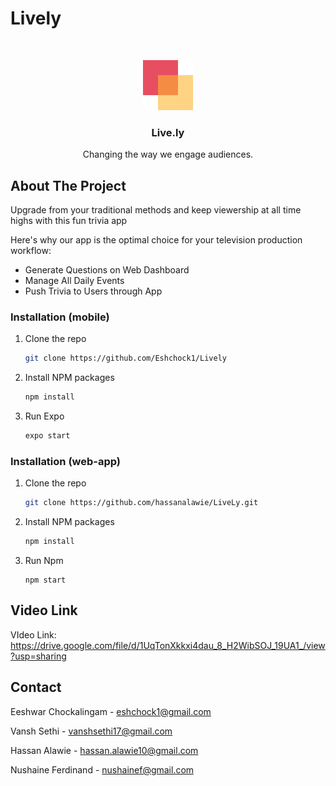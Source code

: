 # Lively

<br />
<p align="center">
  <a href="https://github.com/othneildrew/Best-README-Template">
    <img src="assets/logo.png" alt="Logo" width="80" height="80">
  </a>

  <h3 align="center">Live.ly</h3>

  <p align="center">
    Changing the way we engage audiences.
</p>

## About The Project

Upgrade from your traditional methods and keep viewership at all time highs with this fun trivia app

Here's why our app is the optimal choice for your television production workflow:
* Generate Questions on Web Dashboard
* Manage All Daily Events 
* Push Trivia to Users through App

### Installation (mobile)

1. Clone the repo
   ```sh
   git clone https://github.com/Eshchock1/Lively
   ```
3. Install NPM packages
   ```sh
   npm install
   ```
4. Run Expo 
   ```sh
   expo start
   ```
   
   
### Installation (web-app)

1. Clone the repo
   ```sh
   git clone https://github.com/hassanalawie/LiveLy.git
   ```
3. Install NPM packages
   ```sh
   npm install
   ```
4. Run Npm 
   ```JS
   npm start
   ```
   
## Video Link

VIdeo Link: https://drive.google.com/file/d/1UqTonXkkxi4dau_8_H2WibSOJ_19UA1_/view?usp=sharing
   
   
## Contact

Eeshwar Chockalingam - eshchock1@gmail.com

Vansh Sethi - vanshsethi17@gmail.com

Hassan Alawie - hassan.alawie10@gmail.com

Nushaine Ferdinand  - nushainef@gmail.com
